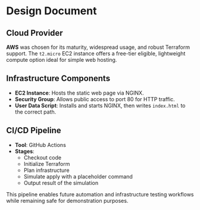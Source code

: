 # Design Document

## Cloud Provider

**AWS** was chosen for its maturity, widespread usage, and robust Terraform support. The `t2.micro` EC2 instance offers a free-tier eligible, lightweight compute option ideal for simple web hosting.

## Infrastructure Components

- **EC2 Instance**: Hosts the static web page via NGINX.
- **Security Group**: Allows public access to port 80 for HTTP traffic.
- **User Data Script**: Installs and starts NGINX, then writes `index.html` to the correct path.

## CI/CD Pipeline

- **Tool**: GitHub Actions
- **Stages**:
  - Checkout code
  - Initialize Terraform
  - Plan infrastructure
  - Simulate apply with a placeholder command
  - Output result of the simulation

This pipeline enables future automation and infrastructure testing workflows while remaining safe for demonstration purposes.
